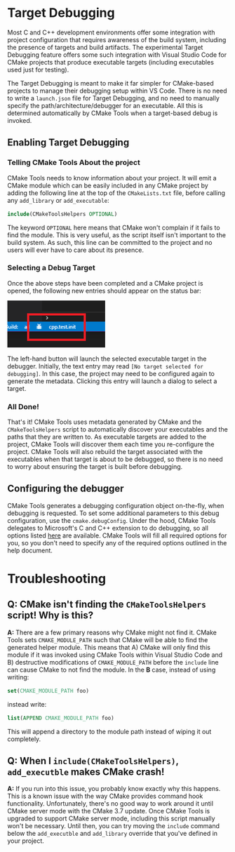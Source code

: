 # Target Debugging

Most C and C++ development environments offer some integration with project
configuration that requires awareness of the build system, including the
presence of targets and build artifacts. The experimental Target Debugging
feature offers some such integration with Visual Studio Code for CMake projects
that produce executable targets (including executables used just for testing).

The Target Debugging is meant to make it far simpler for CMake-based projects to
manage their debugging setup within VS Code. There is no need to write a
``launch.json`` file for Target Debugging, and no need to manually specify
the path/architecture/debugger for an executable. All this is determined
automatically by CMake Tools when a target-based debug is invoked.

## Enabling Target Debugging

### Telling CMake Tools About the project

CMake Tools needs to know information about your project. It will emit a CMake
module which can be easily included in any CMake project by adding the following
line at the top of the ``CMakeLists.txt`` file, before calling any
``add_library`` or ``add_executable``:

~~~cmake
include(CMakeToolsHelpers OPTIONAL)
~~~

The keyword ``OPTIONAL`` here means that CMake won't complain if it fails to
find the module. This is very useful, as the script itself isn't important to
the build system. As such, this line can be committed to the project and no
users will ever have to care about its presence.

### Selecting a Debug Target

Once the above steps have been completed and a CMake project is opened,
the following new entries should appear on the status bar:

![Target Debugging](../images/target_debugging_marked.png)

The left-hand button will launch the selected executable target in the debugger.
Initially, the text entry may read ``[No target selected for debugging]``. In
this case, the project may need to be configured again to generate the metadata.
Clicking this entry will launch a dialog to select a target.

### All Done!

That's it! CMake Tools uses metadata generated by CMake and the
``CMakeToolsHelpers`` script to automatically discover your executables and the
paths that they are written to. As executable targets are added to the project,
CMake Tools will discover them each time you re-configure the project. CMake
Tools will also rebuild the target associated with the executables when
that target is about to be debugged, so there is no need to worry about ensuring
the target is built before debugging.

## Configuring the debugger

CMake Tools generates a debugging configuration object on-the-fly, when
debugging is requested. To set some additional parameters to this debug
configuration, use the ``cmake.debugConfig``. Under the hood, CMake Tools
delegates to Microsoft's C and C++ extension to do debugging, so all options
listed [here](https://github.com/Microsoft/vscode-cpptools/blob/master/launch.md)
are available. CMake Tools will fill all required options for you, so you don't
need to specify any of the required options outlined in the help document.

# Troubleshooting

## Q: CMake isn't finding the `CMakeToolsHelpers` script! Why is this?

**A:** There are a few primary reasons why CMake might not find it. CMake Tools
sets `CMAKE_MODULE_PATH` such that CMake will be able to find the generated
helper module. This means that A) CMake will only find this module if it was
invoked using CMake Tools within Visual Studio Code and B) destructive
modifications of `CMAKE_MODULE_PATH` before the `include` line can cause CMake
to not find the module. In the **B** case, instead of using writing:

~~~cmake
set(CMAKE_MODULE_PATH foo)
~~~

instead write:

~~~cmake
list(APPEND CMAKE_MODULE_PATH foo)
~~~

This will append a directory to the module path instead of wiping it out
completely.

## Q: When I `include(CMakeToolsHelpers)`, `add_executble` makes CMake crash!

**A:** If you run into this issue, you probably know exactly why this happens.
This is a known issue with the way CMake provides command hook functionality.
Unfortunately, there's no good way to work around it until CMake server mode
with the CMake 3.7 update. Once CMake Tools is upgraded to support CMake server
mode, including this script manually won't be necessary. Until then, you can try
moving the `include` command below the `add_executble` and `add_library`
override that you've defined in your project.